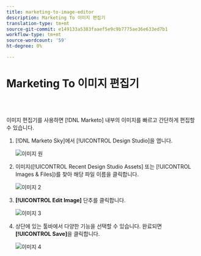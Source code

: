 ```yaml
---
title: marketing-to-image-editor
description: Marketing To 이미지 편집기
translation-type: tm+mt
source-git-commit: e149133a5383faaef5e9c9b7775ae36e633ed7b1
workflow-type: tm+mt
source-wordcount: '59'
ht-degree: 0%

---
```



# Marketing To 이미지 편집기

<br> 

이미지 편집기를 사용하면 [!DNL Marketo] 내부의 이미지를 빠르고 간단하게 편집할 수 있습니다.

1. [!DNL Marketo Sky]에서 [!UICONTROL Design Studio]을 엽니다.

   ![이미지 원](/help/sky/assets/design-studio/marketo-image-editor/marketo-image-editor-1.png)

1. 이미지([!UICONTROL Recent Design Studio Assets] 또는 [!UICONTROL Images & Files])를 찾아 해당 파일 이름을 클릭합니다.

   ![이미지 2](/help/sky/assets/design-studio/marketo-image-editor/marketo-image-editor-2.png)

1. **[!UICONTROL Edit Image]** 단추를 클릭합니다.

   ![이미지 3](/help/sky/assets/design-studio/marketo-image-editor/marketo-image-editor-3.png)

1. 상단에 있는 툴바에서 다양한 기능을 선택할 수 있습니다. 완료되면 **[!UICONTROL Save]**&#x200B;을 클릭합니다.

   ![이미지 4](/help/sky/assets/design-studio/marketo-image-editor/marketo-image-editor-4.png)